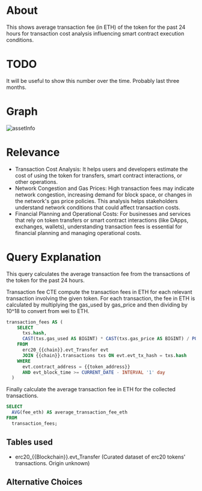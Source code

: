 # About

This shows average transaction fee (in ETH) of the token for the past 24 hours for transaction cost analysis influencing smart contract execution conditions.

# TODO
It will be useful to show this number over the time. Probably last three months.

# Graph

![assetInfo](asset-info.png)

# Relevance

- Transaction Cost Analysis: It helps users and developers estimate the cost of using the token for transfers, smart contract interactions, or other operations.
- Network Congestion and Gas Prices: High transaction fees may indicate network congestion, increasing demand for block space, or changes in the network's gas price policies. This analysis helps stakeholders understand network conditions that could affect transaction costs.
- Financial Planning and Operational Costs: For businesses and services that rely on token transfers or smart contract interactions (like DApps, exchanges, wallets), understanding transaction fees is essential for financial planning and managing operational costs.

# Query Explanation

This query calculates the average transaction fee from the transactions of the token for the past 24 hours.

Transaction fee CTE compute the transaction fees in ETH for each relevant transaction involving the given token. For each transaction, the fee in ETH is calculated by multiplying the gas_used by gas_price and then dividing by 10^18 to convert from wei to ETH.

```sql
transaction_fees AS (
    SELECT
      txs.hash,
      CAST(txs.gas_used AS BIGINT) * CAST(txs.gas_price AS BIGINT) / POWER(10, 18) AS fee_eth
    FROM
      erc20_{{chain}}.evt_Transfer evt
      JOIN {{chain}}.transactions txs ON evt.evt_tx_hash = txs.hash
    WHERE
      evt.contract_address = {{token_address}}
      AND evt_block_time >= CURRENT_DATE - INTERVAL '1' day
  )
```

Finally calculate the average transaction fee in ETH for the collected transactions.

```sql
SELECT
  AVG(fee_eth) AS average_transaction_fee_eth
FROM
  transaction_fees;
```

## Tables used

- erc20\_{{Blockchain}}.evt_Transfer (Curated dataset of erc20 tokens' transactions. Origin unknown)

## Alternative Choices
